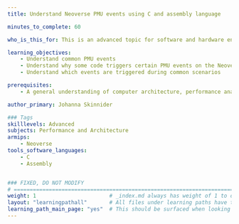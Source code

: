 ```yaml
---
title: Understand Neoverse PMU events using C and assembly language

minutes_to_complete: 60

who_is_this_for: This is an advanced topic for software and hardware engineers who want to understand why common PMU events occur.

learning_objectives: 
    - Understand common PMU events
    - Understand why some code triggers certain PMU events on the Neoverse N2 core
    - Understand which events are triggered during common scenarios

prerequisites:
    - A general understanding of computer architecture, performance analysis, and the ability read Arm assembly code.

author_primary: Johanna Skinnider

### Tags
skilllevels: Advanced
subjects: Performance and Architecture
armips:
    - Neoverse
tools_software_languages:
    - C
    - Assembly


### FIXED, DO NOT MODIFY
# ================================================================================
weight: 1                       # _index.md always has weight of 1 to order correctly
layout: "learningpathall"       # All files under learning paths have this same wrapper
learning_path_main_page: "yes"  # This should be surfaced when looking for related content. Only set for _index.md of learning path content.
---
```

